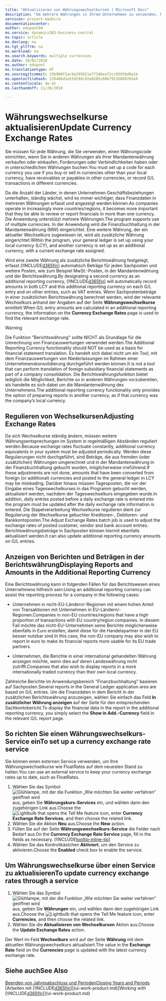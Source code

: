 ```yaml
---
title: "Aktualisieren von Währungswechselkursen | Microsoft Docs"
description: "Um mehrere Währungen in Ihrem Unternehmen zu verwenden, können Sie einen Code für jede Währung einrichten und einen externen Wechselkursdienst, wie FloatRates verwenden."
services: project-madeira
documentationcenter: 
author: edupont04
ms.service: dynamics365-business-central
ms.topic: article
ms.devlang: na
ms.tgt_pltfrm: na
ms.workload: na
ms.search.keywords: multiple currencies
ms.date: 10/01/2018
ms.author: edupont
ms.translationtype: HT
ms.sourcegitcommit: 33b900f1ac9e295921e7f3d6ea72cc93939d8a1b
ms.openlocfilehash: 23940bd1e5fd29dc92e8285c08679135889701e9
ms.contentlocale: de-at
ms.lasthandoff: 11/26/2018

---
```

# <a name="update-currency-exchange-rates"></a><span data-ttu-id="e1d43-103">Währungswechselkurse aktualisieren</span><span class="sxs-lookup"><span data-stu-id="e1d43-103">Update Currency Exchange Rates</span></span>
<span data-ttu-id="e1d43-104">Sie müssen für jede Währung, die Sie verwenden, einen Währungscode einrichten, wenn Sie in anderen Währungen als Ihrer Mandantenwährung verkaufen oder einkaufen, Forderungen oder Verbindlichkeiten haben oder in unterschiedlichen Währungen buchen.</span><span class="sxs-lookup"><span data-stu-id="e1d43-104">You must set up a code for each currency you use if you buy or sell in currencies other than your local currency, have receivables or payables in other currencies, or record G/L transactions in different currencies.</span></span>  

<span data-ttu-id="e1d43-105">Da die Anzahl der Länder, in denen Unternehmen Geschäftsbeziehungen unterhalten, ständig wächst, wird es immer wichtiger, dass Finanzdaten in mehreren Währungen erfasst und angezeigt werden können.</span><span class="sxs-lookup"><span data-stu-id="e1d43-105">As companies operate in increasingly more countries/regions, it becomes more important that they be able to review or report financials in more than one currency.</span></span> <span data-ttu-id="e1d43-106">Die Anwendung unterstützt mehrere Währungen.</span><span class="sxs-lookup"><span data-stu-id="e1d43-106">The program supports use of multiple currencies.</span></span> <span data-ttu-id="e1d43-107">In der Anwendung wird die Finanzbuchhaltung in der Mandantenwährung (MW) eingerichtet. Eine weitere Währung, der ein aktueller Wechselkurs zugewiesen ist, wird als zusätzliche Währung eingerichtet.</span><span class="sxs-lookup"><span data-stu-id="e1d43-107">Within the program, your general ledger is set up using your local currency (LCY), and another currency is set up as an additional currency, with a current exchange rate assigned.</span></span>  

 <span data-ttu-id="e1d43-108">Wird eine zweite Währung als zusätzliche Berichtswährung festgelegt, erfasst [!INCLUDE[d365fin](includes/d365fin_md.md)] automatisch Beträge für jeden Sachposten und weitere Posten, wie zum Beispiel MwSt.-Posten, in der Mandantenwährung und der Berichtswährung.</span><span class="sxs-lookup"><span data-stu-id="e1d43-108">By designating a second currency as an additional reporting currency, [!INCLUDE[d365fin](includes/d365fin_md.md)] will automatically record amounts in both LCY and this additional reporting currency on each G/L entry and on other entries, such as VAT entries.</span></span> <span data-ttu-id="e1d43-109">Wenn Sachpostenbeträge in einer zusätzlichen Berichtswährung berechnet werden, wird der relevante Wechselkurs anhand der Angaben auf der Seite **Währungswechselkurse** ermittelt.</span><span class="sxs-lookup"><span data-stu-id="e1d43-109">When G/L entry amounts are calculated in an additional reporting currency, the information on the **Currency Exchange Rates** page is used to find the relevant exchange rate.</span></span>  

> [!WARNING]  
>  <span data-ttu-id="e1d43-110">Die Funktion "Berichtswährung" sollte NICHT als Grundlage für die Umrechnung von Finanzauswertungen verwendet werden.</span><span class="sxs-lookup"><span data-stu-id="e1d43-110">The Additional Reporting Currency functionality should NOT be used as a basis for financial statement translation.</span></span> <span data-ttu-id="e1d43-111">Es handelt sich dabei nicht um ein Tool, mit dem Finanzauswertungen von Niederlassungen im Rahmen einer Unternehmenskonsolidierung durchgeführt werden können.</span><span class="sxs-lookup"><span data-stu-id="e1d43-111">It is not a tool that can perform translation of foreign subsidiary financial statements as part of a company consolidation.</span></span> <span data-ttu-id="e1d43-112">Die Berichtswährungsfunktion bietet lediglich die Möglichkeit, Berichte so in anderen Währungen vorzubereiten, als handelte es sich dabei um die Mandantenwährung des Unternehmens.</span><span class="sxs-lookup"><span data-stu-id="e1d43-112">The additional reporting currency functionality only provides the option of preparing reports in another currency, as if that currency was the company’s local currency.</span></span>

## <a name="adjusting-exchange-rates"></a><span data-ttu-id="e1d43-113">Regulieren von Wechselkursen</span><span class="sxs-lookup"><span data-stu-id="e1d43-113">Adjusting Exchange Rates</span></span>  
<span data-ttu-id="e1d43-114">Da sich Wechselkurse ständig ändern, müssen weitere Währungsentsprechungen im System in regelmäßigen Abständen reguliert werden.</span><span class="sxs-lookup"><span data-stu-id="e1d43-114">Because exchange rates fluctuate constantly, additional currency equivalents in your system must be adjusted periodically.</span></span> <span data-ttu-id="e1d43-115">Werden diese Regulierungen nicht durchgeführt, sind Beträge, die aus fremden (oder zusätzlichen) Währungen umgerechnet und in der Mandantenwährung in der Finanzbuchhaltung gebucht wurden, möglicherweise irreführend.</span><span class="sxs-lookup"><span data-stu-id="e1d43-115">If these adjustments are not done, amounts that have been converted from foreign (or additional) currencies and posted to the general ledger in LCY may be misleading.</span></span> <span data-ttu-id="e1d43-116">Darüber hinaus müssen Tagesposten, die vor der Eingabe eines Tageswechelkurses in das Programm gebucht werden, aktualisiert werden, nachdem der Tageswechselkurs eingegeben wurde.</span><span class="sxs-lookup"><span data-stu-id="e1d43-116">In addition, daily entries posted before a daily exchange rate is entered into the program must be updated after the daily exchange rate information is entered.</span></span> <span data-ttu-id="e1d43-117">Die Stapelverarbeitung  Wechselkurse regulieren dient zur Regulierung der Wechselkurse gebuchter Kreditoren-, Debitoren- und Bankkontoposten.</span><span class="sxs-lookup"><span data-stu-id="e1d43-117">The Adjust Exchange Rates batch job is used to adjust the exchange rates of posted customer, vendor and bank account entries.</span></span> <span data-ttu-id="e1d43-118">Berichtswährungsbeträge in Sachposten können hiermit ebenfalls aktualisiert werden.</span><span class="sxs-lookup"><span data-stu-id="e1d43-118">It can also update additional reporting currency amounts on G/L entries.</span></span>  

## <a name="displaying-reports-and-amounts-in-the-additional-reporting-currency"></a><span data-ttu-id="e1d43-119">Anzeigen von Berichten und Beträgen in der Berichtswährung</span><span class="sxs-lookup"><span data-stu-id="e1d43-119">Displaying Reports and Amounts in the Additional Reporting Currency</span></span>  
<span data-ttu-id="e1d43-120">Eine Berichtswährung kann in folgenden Fällen für das Berichtswesen eines Unternehmens hilfreich sein:</span><span class="sxs-lookup"><span data-stu-id="e1d43-120">Using an additional reporting currency can assist the reporting process for a company in the following cases:</span></span>  

- <span data-ttu-id="e1d43-121">Unternehmen in nicht-EU-Ländern/-Regionen mit einem hohen Anteil von Transaktionen mit Unternehmen in EU-Ländern/-Regionen.</span><span class="sxs-lookup"><span data-stu-id="e1d43-121">Companies in non-EU countries/regions that have a high proportion of transactions with EU country/region companies.</span></span> <span data-ttu-id="e1d43-122">In diesem Fall möchte das nicht-EU-Unternehmen seine Berichte möglicherweise ebenfalls in Euro erstellen, damit diese für die Handelspartner in der EU besser nutzbar sind.</span><span class="sxs-lookup"><span data-stu-id="e1d43-122">In this case, the non-EU company may also wish to report in euro to make its financial reports more usable for its EU trade partners.</span></span>  

- <span data-ttu-id="e1d43-123">Unternehmen, die Berichte in einer international gehandelten Währung anzeigen möchte, wenn dies auf deren Landeswährung nicht zutrifft.</span><span class="sxs-lookup"><span data-stu-id="e1d43-123">Companies that also wish to display reports in a more internationally traded currency than their own local currency.</span></span>  

<span data-ttu-id="e1d43-124">Zahlreiche Berichte im Anwendungsbereich "Finanzbuchhaltung" basieren auf Sachposten.</span><span class="sxs-lookup"><span data-stu-id="e1d43-124">Several reports in the General Ledger application area are based on G/L entries.</span></span> <span data-ttu-id="e1d43-125">Um die Finanzdaten in dem Bericht in der zusätzlichen Berichtswährung anzuzeigen, wählen Sie einfach das Feld **In zusätzlicher Währung anzeigen** auf der Seite für den entsprechenden Sachkontobericht.</span><span class="sxs-lookup"><span data-stu-id="e1d43-125">To display the financial data in the report in the additional reporting currency, you simply select the **Show in Add.-Currency** field in the relevant G/L report page.</span></span>  

## <a name="to-set-up-a-currency-exchange-rate-service"></a><span data-ttu-id="e1d43-126">So richten Sie einen Währungswechselkurs-Service ein</span><span class="sxs-lookup"><span data-stu-id="e1d43-126">To set up a currency exchange rate service</span></span>
<span data-ttu-id="e1d43-127">Sie können einen externen Service verwenden, um Ihre Währungswechselkurse wie FloatRates auf dem neuesten Stand zu halten.</span><span class="sxs-lookup"><span data-stu-id="e1d43-127">You can use an external service to keep your currency exchange rates up to date, such as FloatRates.</span></span>

1. <span data-ttu-id="e1d43-128">Wählen Sie das Symbol ![Glühlampe, mit der die Funktion „Wie möchten Sie weiter verfahren“ geöffnet wird](media/ui-search/search_small.png "Wie möchten Sie weiter verfahren?") aus, geben Sie **Währungskurs-Services** ein, und wählen dann den zugehörigen Link aus.</span><span class="sxs-lookup"><span data-stu-id="e1d43-128">Choose the ![Lightbulb that opens the Tell Me feature](media/ui-search/search_small.png "Tell me what you want to do") icon, enter **Currency Exchange Rate Services**, and then choose the related link.</span></span>
2. <span data-ttu-id="e1d43-129">Wählen Sie die Aktion **Neu** aus.</span><span class="sxs-lookup"><span data-stu-id="e1d43-129">Choose the **New** action.</span></span>
3. <span data-ttu-id="e1d43-130">Füllen Sie auf der Seite **Währungswechselkurs-Service** die Felder nach Bedarf aus.</span><span class="sxs-lookup"><span data-stu-id="e1d43-130">On the **Currency Exchange Rate Service** page, fill in the fields as necessary.</span></span> [!INCLUDE[tooltip-inline-tip](includes/tooltip-inline-tip_md.md)]
4. <span data-ttu-id="e1d43-131">Wählen Sie das Kontrollkästchen **Aktiviert**, um den Service zu aktivieren.</span><span class="sxs-lookup"><span data-stu-id="e1d43-131">Choose the **Enabled** check box to enable the service.</span></span>

## <a name="to-update-currency-exchange-rates-through-a-service"></a><span data-ttu-id="e1d43-132">Um Währungswechselkurse über einen Service zu aktualisieren</span><span class="sxs-lookup"><span data-stu-id="e1d43-132">To update currency exchange rates through a service</span></span>
1. <span data-ttu-id="e1d43-133">Wählen Sie das Symbol ![Glühlampe, mit der die Funktion „Wie möchten Sie weiter verfahren“ geöffnet wird](media/ui-search/search_small.png "Wie möchten Sie weiter verfahren?") aus, geben Sie **Währungen** ein, und wählen dann den zugehörigen Link aus.</span><span class="sxs-lookup"><span data-stu-id="e1d43-133">Choose the ![Lightbulb that opens the Tell Me feature](media/ui-search/search_small.png "Tell me what you want to do") icon, enter **Currencies**, and then choose the related link.</span></span>
2. <span data-ttu-id="e1d43-134">Wählen Sie die **Aktualisieren von Wechselkursen** Aktion aus.</span><span class="sxs-lookup"><span data-stu-id="e1d43-134">Choose the **Update Exchange Rates** action.</span></span>

<span data-ttu-id="e1d43-135">Der Wert im Feld **Wechselkurs** wird auf der Seite **Währung** mit dem aktuellen Währungswechselkurs aktualisiert.</span><span class="sxs-lookup"><span data-stu-id="e1d43-135">The value in the **Exchange Rate** field on the **Currencies** page is updated with the latest currency exchange rate.</span></span>

## <a name="see-also"></a><span data-ttu-id="e1d43-136">Siehe auch</span><span class="sxs-lookup"><span data-stu-id="e1d43-136">See Also</span></span>
[<span data-ttu-id="e1d43-137">Beenden von Jahresabschluss und Perioden</span><span class="sxs-lookup"><span data-stu-id="e1d43-137">Closing Years and Periods</span></span>](year-close-years-periods.md)  
<span data-ttu-id="e1d43-138">[Arbeiten mit [!INCLUDE[d365fin](includes/d365fin_md.md)]](ui-work-product.md)</span><span class="sxs-lookup"><span data-stu-id="e1d43-138">[Working with [!INCLUDE[d365fin](includes/d365fin_md.md)]](ui-work-product.md)</span></span>

